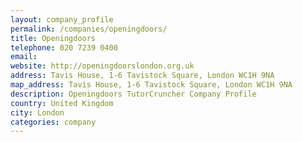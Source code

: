 ```yaml
---
layout: company_profile
permalink: /companies/openingdoors/
title: Openingdoors
telephone: 020 7239 0400
email: 
website: http://openingdoorslondon.org.uk
address: Tavis House, 1-6 Tavistock Square, London WC1H 9NA
map_address: Tavis House, 1-6 Tavistock Square, London WC1H 9NA
description: Openingdoors TutorCruncher Company Profile
country: United Kingdom
city: London
categories: company
---
```



